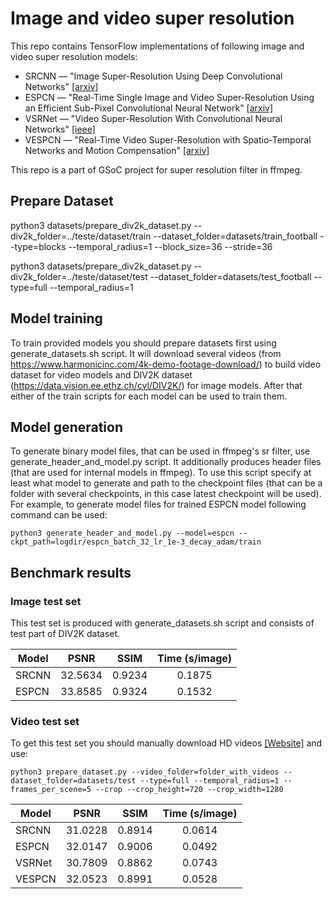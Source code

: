 # Image and video super resolution

This repo contains TensorFlow implementations of following image and video super resolution models:
* SRCNN &mdash; "Image Super-Resolution Using Deep Convolutional Networks" [[arxiv]](https://arxiv.org/abs/1501.00092)
* ESPCN &mdash; "Real-Time Single Image and Video Super-Resolution Using an Efficient Sub-Pixel Convolutional Neural Network" [[arxiv]](https://arxiv.org/abs/1609.05158)
* VSRNet &mdash; "Video Super-Resolution With Convolutional Neural Networks" [[ieee]](https://ieeexplore.ieee.org/document/7444187/)
* VESPCN &mdash; "Real-Time Video Super-Resolution with Spatio-Temporal Networks and Motion Compensation" [[arxiv]](https://arxiv.org/abs/1611.05250)

This repo is a part of GSoC project for super resolution filter in ffmpeg.

## Prepare Dataset

python3 datasets/prepare_div2k_dataset.py --div2k_folder=../teste/dataset/train --dataset_folder=datasets/train_football --type=blocks --temporal_radius=1 --block_size=36 --stride=36

python3 datasets/prepare_div2k_dataset.py --div2k_folder=../teste/dataset/test --dataset_folder=datasets/test_football --type=full --temporal_radius=1

## Model training

To train provided models you should prepare datasets first using generate_datasets.sh script. It will download several videos (from https://www.harmonicinc.com/4k-demo-footage-download/) to build video dataset for video models and DIV2K dataset (https://data.vision.ee.ethz.ch/cvl/DIV2K/) for image models. After that either of the train scripts for each model can be used to train them. 

## Model generation

To generate binary model files, that can be used in ffmpeg's sr filter, use generate_header_and_model.py script. It additionally produces header files (that are used for internal models in ffmpeg). To use this script specify at least what model to generate and path to the checkpoint files (that can be a folder with several checkpoints, in this case latest checkpoint will be used). For example, to generate model files for trained ESPCN model following command can be used:

    python3 generate_header_and_model.py --model=espcn --ckpt_path=logdir/espcn_batch_32_lr_1e-3_decay_adam/train

## Benchmark results

### Image test set

This test set is produced with generate_datasets.sh script and consists of test part of DIV2K dataset.

Model | PSNR | SSIM | Time (s/image)
----- | :--: | :--: | :------------:
SRCNN | 32.5634 | 0.9234 | 0.1875
ESPCN | 33.8585 | 0.9324 |  0.1532

### Video test set

To get this test set you should manually download HD videos [[Website]](https://media.xiph.org/video/derf/) and use:

    python3 prepare_dataset.py --video_folder=folder_with_videos --dataset_folder=datasets/test --type=full --temporal_radius=1 --frames_per_scene=5 --crop --crop_height=720 --crop_width=1280

Model | PSNR | SSIM | Time (s/image)
----- | :--: | :--: | :------------:
SRCNN | 31.0228 | 0.8914 | 0.0614
ESPCN | 32.0147 | 0.9006 | 0.0492
VSRNet | 30.7809 | 0.8862 | 0.0743
VESPCN | 32.0523 |  0.8991 | 0.0528

